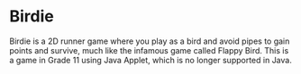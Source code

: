 # Birdie
Birdie is a 2D runner game where you play as a bird and avoid pipes to gain points and survive, much like the infamous game called Flappy Bird. This is a game in Grade 11 using Java Applet, which is no longer supported in Java. 